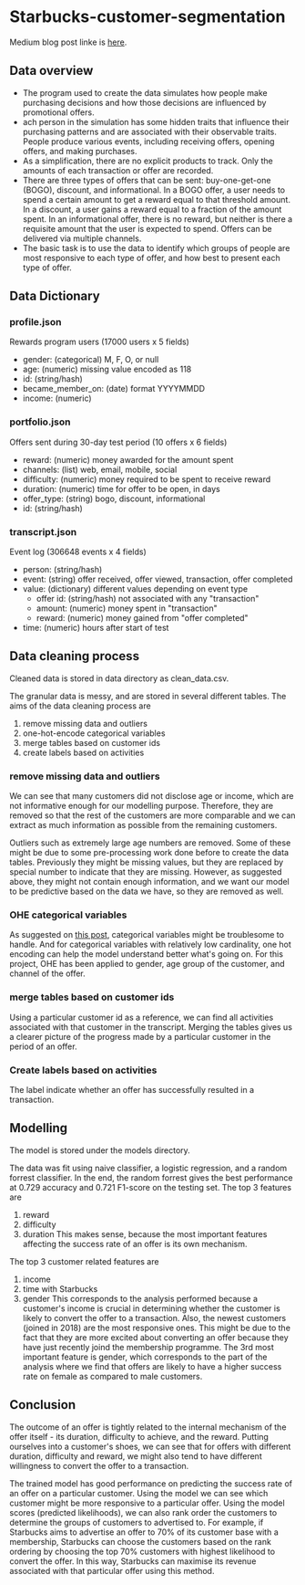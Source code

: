 # Starbucks-customer-segmentation
Medium blog post linke is [here](https://medium.com/p/8a81fea1f5c2/edit).

## Data overview

* The program used to create the data simulates how people make purchasing decisions and how those decisions are influenced by promotional offers.
* ach person in the simulation has some hidden traits that influence their purchasing patterns and are associated with their observable traits. People produce various events, including receiving offers, opening offers, and making purchases.
* As a simplification, there are no explicit products to track. Only the amounts of each transaction or offer are recorded.
* There are three types of offers that can be sent: buy-one-get-one (BOGO), discount, and informational. In a BOGO offer, a user needs to spend a certain amount to get a reward equal to that threshold amount. In a discount, a user gains a reward equal to a fraction of the amount spent. In an informational offer, there is no reward, but neither is there a requisite amount that the user is expected to spend. Offers can be delivered via multiple channels.
* The basic task is to use the data to identify which groups of people are most responsive to each type of offer, and how best to present each type of offer.

## Data Dictionary
### profile.json
Rewards program users (17000 users x 5 fields)

* gender: (categorical) M, F, O, or null
* age: (numeric) missing value encoded as 118
* id: (string/hash)
* became_member_on: (date) format YYYYMMDD
* income: (numeric)

### portfolio.json
Offers sent during 30-day test period (10 offers x 6 fields)

* reward: (numeric) money awarded for the amount spent
* channels: (list) web, email, mobile, social
* difficulty: (numeric) money required to be spent to receive reward
* duration: (numeric) time for offer to be open, in days
* offer_type: (string) bogo, discount, informational
* id: (string/hash)

### transcript.json
Event log (306648 events x 4 fields)

* person: (string/hash)
* event: (string) offer received, offer viewed, transaction, offer completed
* value: (dictionary) different values depending on event type
  * offer id: (string/hash) not associated with any "transaction"
  * amount: (numeric) money spent in "transaction"
  * reward: (numeric) money gained from "offer completed"
* time: (numeric) hours after start of test


## Data cleaning process
Cleaned data is stored in data directory as clean_data.csv.

The granular data is messy, and are stored in several different tables. The aims of the data cleaning process are
1. remove missing data and outliers
2. one-hot-encode categorical variables
3. merge tables based on customer ids
4. create labels based on activities

### remove missing data and outliers
We can see that many customers did not disclose age or income, which are not informative enough for our modelling purpose. Therefore, they are removed so that the rest of the customers are more comparable and we can extract as much information as possible from the remaining customers.

Outliers such as extremely large age numbers are removed. Some of these might be due to some pre-processing work done before to create the data tables. Previously they might be missing values, but they are replaced by special number to indicate that they are missing. However, as suggested above, they might not contain enough information, and we want our model to be predictive based on the data we have, so they are removed as well.

### OHE categorical variables
As suggested on [this post](https://machinelearningmastery.com/why-one-hot-encode-data-in-machine-learning/), categorical variables might be troublesome to handle. And for categorical variables with relatively low cardinality, one hot encoding can help the model understand better what's going on. For this project, OHE has been applied to gender, age group of the customer, and channel of the offer.

### merge tables based on customer ids
Using a particular customer id as a reference, we can find all activities associated with that customer in the transcript. Merging the tables gives us a clearer picture of the progress made by a particular customer in the period of an offer.

### Create labels based on activities
The label indicate whether an offer has successfully resulted in a transaction.

## Modelling
The model is stored under the models directory.

The data was fit using naive classifier, a logistic regression, and a random forrest classifier. In the end, the random forrest gives the best performance at 0.729 accuracy and 0.721 F1-score on the testing set. The top 3 features are
1. reward
2. difficulty
3. duration
This makes sense, because the most important features affecting the success rate of an offer is its own mechanism.

The top 3 customer related features are
1. income
2. time with Starbucks
3. gender
This corresponds to the analysis performed because a customer's income is crucial in determining whether the customer is likely to convert the offer to a transaction. Also, the newest customers (joined in 2018) are the most responsive ones. This might be due to the fact that they are more excited about converting an offer because they have just recently joind the membership programme. The 3rd most important feature is gender, which corresponds to the part of the analysis where we find that offers are likely to have a higher success rate on female as compared to male customers.

## Conclusion
The outcome of an offer is tightly related to the internal mechanism of the offer itself - its duration, difficulty to achieve, and the reward. Putting ourselves into a customer's shoes, we can see that for offers with different duration, difficulty and reward, we might also tend to have different willingness to convert the offer to a transaction.

The trained model has good performance on predicting the success rate of an offer on a particular customer. Using the model we can see which customer might be more responsive to a particular offer. Using the model scores (predicted likelihoods), we can also rank order the customers to determine the groups of customers to advertised to. For example, if Starbucks aims to advertise an offer to 70% of its customer base with a membership, Starbucks can choose the customers based on the rank ordering by choosing the top 70% customers with highest likelihood to convert the offer. In this way, Starbucks can maximise its revenue associated with that particular offer using this method.
